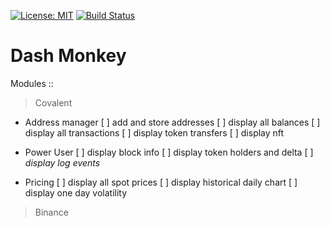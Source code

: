 [![License: MIT](https://img.shields.io/badge/License-MIT-yellow.svg)](https://opensource.org/licenses/MIT)
[![Build Status](https://www.travis-ci.com/Monkey-Dagger/dashboard-ios.svg?branch=main)](https://www.travis-ci.com/Monkey-Dagger/dashboard-ios)

# Dash Monkey

Modules ::

> Covalent

- Address manager
[ ] add and store addresses
[ ] display all balances
[ ] display all transactions
[ ] display token transfers
[ ] display nft

- Power User
[ ] display block info
[ ] display token holders and delta
[ ] *display log events*

- Pricing
[ ] display all spot prices
[ ] display historical daily chart
[ ] display one day volatility


> Binance
